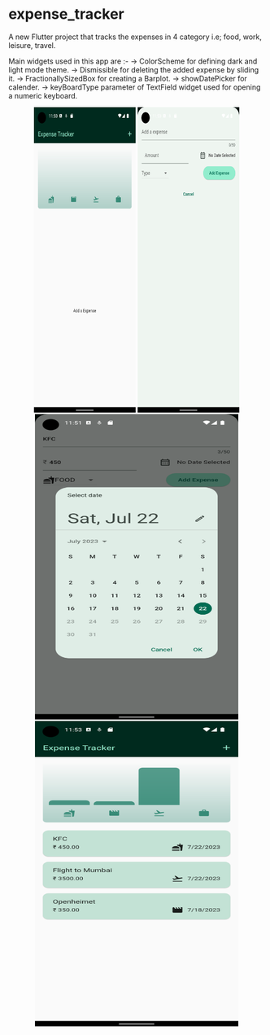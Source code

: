 # expense_tracker

A new Flutter project that tracks the expenses in 4 category i.e; food, work, leisure, travel.


Main widgets used in this app are :-
    -> ColorScheme for defining dark and light mode theme.
    -> Dismissible for deleting the added expense by sliding it.
    -> FractionallySizedBox for creating a Barplot.
    -> showDatePicker for calender.
    -> keyBoardType parameter of TextField widget used for opening a numeric keyboard.


<!-- Two images in a row -->
<div align="center">
  <img src="https://github.com/adityawalture/flutter_Expense_tracking_app/blob/main/screenshots/1.png" alt="Image 1" width="200" height="600"/>
  <img src="https://github.com/adityawalture/flutter_Expense_tracking_app/blob/main/screenshots/2.png" alt="Image 2" width="200" height="600"/>
</div>

<!-- Two images in a row -->
<div align="center">
  <img src="https://github.com/adityawalture/flutter_Expense_tracking_app/blob/main/screenshots/3.png" alt="Image 3" width="400" height="600"/>
  <img src="https://github.com/adityawalture/flutter_Expense_tracking_app/blob/main/screenshots/4.png" alt="Image 4" width="400" height="600"/>
</div>

